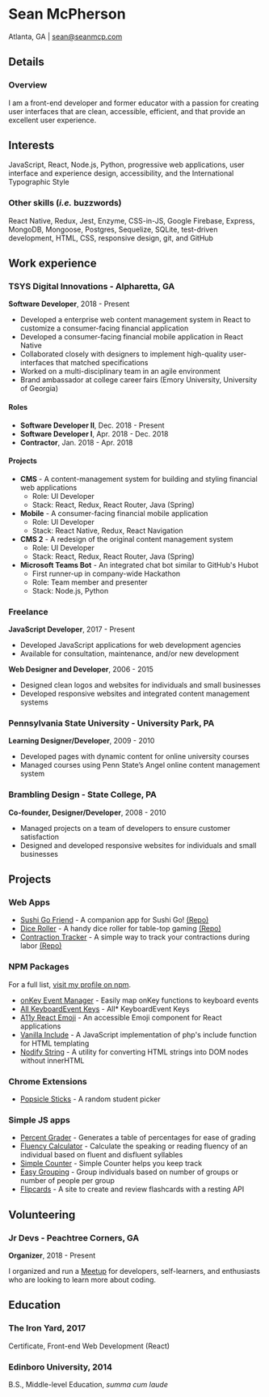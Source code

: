 # Sean McPherson
Atlanta, GA | sean@seanmcp.com

## Details

### Overview
I am a front-end developer and former educator with a passion for creating user interfaces that are clean, accessible, efficient, and that provide an excellent user experience.

## Interests
JavaScript, React, Node.js, Python, progressive web applications, user interface and experience design, accessibility, and the International Typographic Style

### Other skills (_i.e._ buzzwords)
React Native, Redux, Jest, Enzyme, CSS-in-JS, Google Firebase, Express, MongoDB, Mongoose, Postgres, Sequelize, SQLite, test-driven development, HTML, CSS, responsive design, git, and GitHub

## Work experience
### TSYS Digital Innovations - Alpharetta, GA
**Software Developer**, 2018 - Present
- Developed a enterprise web content management system in React to customize a consumer-facing financial application
- Developed a consumer-facing financial mobile application in React Native
- Collaborated closely with designers to implement high-quality user-interfaces that matched specifications
- Worked on a multi-disciplinary team in an agile environment
- Brand ambassador at college career fairs (Emory University, University of Georgia)

#### Roles
- **Software Developer II**, Dec. 2018 - Present
- **Software Developer I**, Apr. 2018 - Dec. 2018
- **Contractor**, Jan. 2018 - Apr. 2018

#### Projects
- **CMS** - A content-management system for building and styling financial web applications
  - Role: UI Developer
  - Stack: React, Redux, React Router, Java (Spring)
- **Mobile** - A consumer-facing financial mobile application
  - Role: UI Developer
  - Stack: React Native, Redux, React Navigation
- **CMS 2** - A redesign of the original content management system
  - Role: UI Developer
  - Stack: React, Redux, React Router, Java (Spring)
- **Microsoft Teams Bot** - An integrated chat bot similar to GitHub's Hubot
  - First runner-up in company-wide Hackathon
  - Role: Team member and presenter
  - Stack: Node.js, Python

### Freelance
**JavaScript Developer**, 2017 - Present
- Developed JavaScript applications for web development agencies
- Available for consultation, maintenance, and/or new development

**Web Designer and Developer**, 2006 - 2015
- Designed clean logos and websites for individuals and small businesses
- Developed responsive websites and integrated content management systems

### Pennsylvania State University - University Park, PA
**Learning Designer/Developer**, 2009 - 2010
- Developed pages with dynamic content for online university courses 
- Managed courses using Penn State’s Angel online content management system

### Brambling Design - State College, PA
**Co-founder, Designer/Developer**, 2008 - 2010
- Managed projects on a team of developers to ensure customer satisfaction
- Designed and developed responsive websites for individuals and small businesses


## Projects

### Web Apps

- [Sushi Go Friend](https://sushigofriend.netlify.com) - A companion app for Sushi Go! [(Repo)](https://github.com/seanmcp/sushi-go-friend)
- [Dice Roller](https://seanmcp.github.io/dice-roller/) - A handy dice roller for table-top gaming [(Repo)](https://github.com/seanmcp/dice-roller)
- [Contraction Tracker](https://seanmcp.github.io/contraction-tracker/) - A simple way to track your contractions during labor [(Repo)](https://github.com/seanmcp/contraction-tracker)

### NPM Packages
For a full list, [visit my profile on npm](https://www.npmjs.com/~seanmcp).

- [onKey Event Manager](https://www.npmjs.com/package/onkey-event-manager) - Easily map onKey functions to keyboard events
- [All KeyboardEvent Keys](https://www.npmjs.com/package/all-keyboardevent-keys) - All* KeyboardEvent Keys
- [A11y React Emoji](https://www.npmjs.com/package/a11y-react-emoji) - An accessible Emoji component for React applications
- [Vanilla Include](https://npmjs.com/package/vanilla-include) - A JavaScript implementation of php's include function for HTML templating
- [Nodify String](https://npmjs.com/package/nodify-string) - A utility for converting HTML strings into DOM nodes without innerHTML

### Chrome Extensions

- [Popsicle Sticks](https://chrome.google.com/webstore/detail/popsicle-sticks/lnckbgaeagindapiodcmccfokcmnfecm) - A random student picker

### Simple JS apps

- [Percent Grader](http://percentgrader.seanmcp.com/) - Generates a table of percentages for ease of grading
- [Fluency Calculator](http://fluency.seanmcp.com/) - Calculate the speaking or reading fluency of an individual based on fluent and disfluent syllables
- [Simple Counter](http://counter.seanmcp.com/) - Simple Counter helps you keep track
- [Easy Grouping](http://grouping.seanmcp.com) - Group individuals based on number of groups or number of people per group
- [Flipcards](http://flipcards.seanmcp.com) - A site to create and review flashcards with a resting API

## Volunteering
### Jr Devs - Peachtree Corners, GA
**Organizer**, 2018 - Present

I organized and run a [Meetup](https://meetup.com/jrdevsatl) for developers, self-learners, and enthusiasts who are looking to learn more about coding.
 
## Education
### The Iron Yard, 2017
Certificate, Front-end Web Development (React)
 
### Edinboro University, 2014
B.S., Middle-level Education, *summa cum laude*

